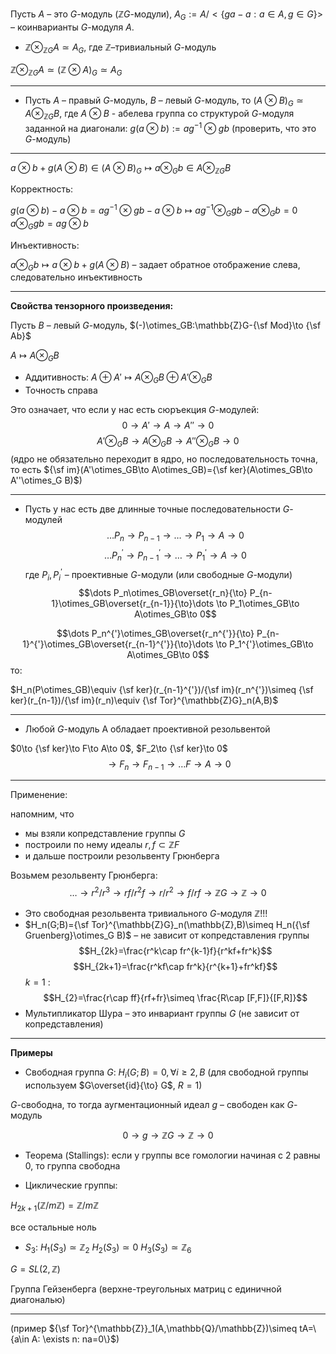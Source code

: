 Пусть $A$ – это $G$-модуль ($\mathbb{Z}G$-модули), $A_{G}:=A/<\{ga-a:a\in A, g\in G\}>$ – коинварианты $G$-модуля $A$.

- $\mathbb{Z}\otimes_{\mathbb{Z}G}A\simeq A_G$, где $\mathbb{Z}$–тривиальный $G$-модуль

$\mathbb{Z}\otimes_{\mathbb{Z}G}A\simeq (\mathbb{Z}\otimes A)_G\simeq A_G$

****
- Пусть $A$ – правый $G$-модуль, $B$ – левый $G$-модуль, то  $(A\otimes B)_G\simeq A\otimes_{\mathbb{Z}G}B$, где $A\otimes B$ - абелева группа со структурой $G$-модуля заданной на диагонали: 
  $g(a\otimes b):=ag^{-1}\otimes gb$ (проверить, что это $G$-модуль)
****

$a\otimes b + g(A\otimes B)\in (A\otimes B)_G\mapsto a\otimes_{G}b\in A\otimes_{\mathbb{Z}G}B$

Корректность: 

$g(a\otimes b)-a\otimes b=ag^{-1}\otimes gb-a\otimes b\mapsto ag^{-1}\otimes_G gb-a\otimes_G b=0$
$a\otimes_G gb=ag\otimes b$

Инъективность:

$a\otimes_{G}b\mapsto a\otimes b + g(A\otimes B)$ – задает обратное отображение слева, следовательно инъективность

****
**Свойства тензорного произведения:** 

Пусть $B$ – левый $G$-модуль, $(-)\otimes_GB:\mathbb{Z}G-{\sf Mod}\to {\sf Ab}$

$A\mapsto A\otimes_GB$

- Аддитивность: $A\oplus A'\mapsto A\otimes_GB\oplus A'\otimes_GB$
- Точность справа

Это означает, что если у нас есть сюръекция $G$-модулей: $$0\to A'\to A\to A''\to 0$$$$A'\otimes_GB\to A\otimes_GB\to A''\otimes_G B\to 0$$
(ядро не обязательно переходит в ядро, но последовательность точна, то есть ${\sf im}(A'\otimes_GB\to A\otimes_GB)={\sf ker}(A\otimes_GB\to A''\otimes_G B)$)
****
- Пусть у нас есть две длинные точные последовательности $G$-модулей $$\dots P_n\to P_{n-1}\to\dots \to P_1\to A\to 0$$
$$\dots P_n^{'}\to P_{n-1}^{'}\to\dots \to P_1^{'}\to A\to 0$$
где $P_i, P_i^{'}$ – проективные $G$-модули (или свободные $G$-модули)
$$\dots P_n\otimes_GB\overset{r_n}{\to} P_{n-1}\otimes_GB\overset{r_{n-1}}{\to}\dots \to P_1\otimes_GB\to A\otimes_GB\to 0$$

$$\dots P_n^{'}\otimes_GB\overset{r_n^{'}}{\to} P_{n-1}^{'}\otimes_GB\overset{r_{n-1}^{'}}{\to}\dots \to P_1^{'}\otimes_GB\to A\otimes_GB\to 0$$
то:

$H_n(P\otimes_GB)\equiv {\sf ker}(r_{n-1}^{'})/{\sf im}(r_n^{'})\simeq {\sf ker}(r_{n-1})/{\sf im}(r_n)\equiv {\sf Tor}^{\mathbb{Z}G}_n(A,B)$ 
****
- Любой $G$-модуль A обладает проективной резольвентой

$0\to {\sf ker}\to F\to A\to 0$, $F_2\to {\sf ker}\to 0$ 
$$\to F_n\to F_{n-1}\to \dots F\to A\to 0$$
****
Применение: 

напомним, что
+ мы взяли копредставление группы $G$
+ построили по нему идеалы $r,f\subset \mathbb{Z}F$
+ и дальше построили резольвенту Грюнберга

Возьмем резольвенту Грюнберга:
$$\dots \to r^2/r^3\to rf/r^2f\to r/r^2\to f/rf\to \mathbb{Z}G\to \mathbb{Z}\to 0$$
- Это свободная резольвента тривиального $G$-модуля $\mathbb{Z}$!!!
- $H_n(G;B)={\sf Tor}^{\mathbb{Z}G}_n(\mathbb{Z},B)\simeq H_n({\sf Gruenberg}\otimes_G B)$ – не зависит от копредставления группы
$$H_{2k}=\frac{r^k\cap fr^{k-1}f}{r^kf+fr^k}$$
$$H_{2k+1}=\frac{r^kf\cap fr^k}{r^{k+1}+fr^kf}$$
$k=1$ : $$H_{2}=\frac{r\cap ff}{rf+fr}\simeq \frac{R\cap [F,F]}{[F,R]}$$
- Мультипликатор Шура – это инвариант группы $G$ (не зависит от копредставления)
****
**Примеры**

- Свободная группа $G$: $H_i(G;B)=0, \forall i\geq 2, B$
(для свободной группы используем $G\overset{id}{\to} G$, $R=1$)

$G$-свободна, то тогда аугментационный идеал $g$ – свободен как $G$-модуль

$$0\to g\to \mathbb{Z}G\to \mathbb{Z}\to 0$$

- Теорема (Stallings): если у группы все гомологии начиная с 2 равны 0, то группа свободна

- Циклические группы: 
  
$H_{2k+1}(\mathbb{Z}/m\mathbb{Z})=\mathbb{Z}/m\mathbb{Z}$

все остальные ноль

- $S_3$:
$H_1(S_3)\simeq \mathbb{Z}_2$
$H_2(S_3)\simeq 0$
$H_3(S_3)\simeq \mathbb{Z}_6$

$G=SL(2,\mathbb{Z})$

Группа Гейзенберга (верхне-треугольных матриц с единичной диагональю)
****
(пример ${\sf Tor}^{\mathbb{Z}}_1(A,\mathbb{Q}/\mathbb{Z})\simeq tA=\{a\in A: \exists n: na=0\}$)
